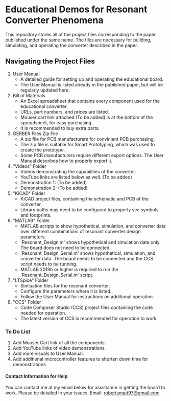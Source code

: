 # Educational Demos for Resonant Converter Phenomena

This repository stores all of the project files corresponding to the paper published under the same name. The files are necessary for building, simulating, and operating the converter described in the paper.

## Navigating the Project Files

1. User Manual
    - A detailed guide for setting up and operating the educational board.
    - The User Manual is listed already in the published paper, but will be regularly updated here.
2. Bill of Materials
    - An Excel spreadsheet that contains every component used for the educational converter.
    - URLs, part numbers, and prices are listed.
    - Mouser cart link attached (To be added) is at the bottom of the spreadsheet, for easy purchasing.
    - It is recommended to buy extra parts.
3. GERBER Files Zip File
    - A zip file for PCB manufacturers for convinient PCB purchasing.
    - The zip file is suitable for Smart Prototyping, which was used to create the prototype.
    - Some PCB manufacturers require different export options. The User Manual describes how to properly export it.
4. "Videos" Folder
    - Videos demonstrating the capabilities of the converter. 
    - YouTube links are listed below as well. (To be added)
    - Demonstration 1: (To be added)
    - Demonstration 2: (To be added)
5. "KiCAD" Folder
    - KiCAD project files, containing the schematic and PCB of the converter.
    - Library paths may need to be configured to properly see symbols and footprints.
6. "MATLAB" Folder
    - MATLAB scripts to show hypothetical, simulation, and converter data over different combinations of resonant converter design parameters.
    - 'Resonant_Design.m' shows hypothetical and simulation data only. The board does not need to be connected.
    - 'Resonant_Design_Serial.m' shows hypothetical, simulation, and converter data. The board needs to be connected and the CCS script needs to be running.
    - MATLAB 2019b or higher is required to run the 'Resonant_Design_Serial.m' script. 
7. "LTSpice" Folder
    - Simluation files for the resonant converter. 
    - Configure the parameters where it is listed.
    - Follow the User Manual for instructions on additional operation.
8. "CCS" Folder
    - Code Composer Studio (CCS) project files containing the code needed for operation. 
    - The latest version of CCS is recommended for operation to work.

### To Do List

1. Add Mouser Cart link of all the components. 
2. Add YouTube links of video demonstrations.
3. Add more visuals to User Manual.
3. Add additional microcontroller features to shorten down time for demonstrations.

#### Contact Information for Help

You can contact me at my email below for assistance in getting the board to work. Please be detailed in your issues.
Email: robertsmatt97@gmail.com
